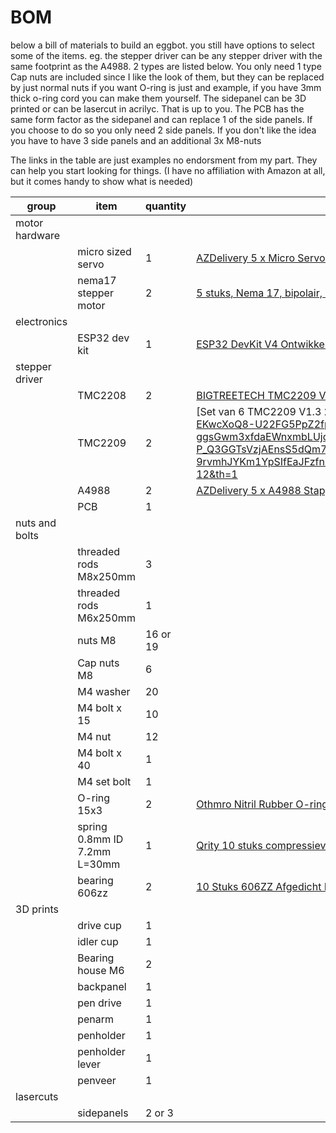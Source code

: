 # BOM

below a bill of materials to build an eggbot.
you still have options to select some of the items. eg. the stepper driver can be any stepper driver with the same footprint as the A4988. 2 types are listed below. You only need 1 type
Cap nuts are included since I like the look of them, but they can be replaced by just normal nuts if you want
O-ring is just and example, if you have 3mm thick o-ring cord you can make them yourself.
The sidepanel can be 3D printed or can be lasercut in acrilyc. That is up to you. The PCB has the same form factor as the sidepanel and can replace 1 of the side panels. If you choose to do so you only need 2 side panels. If you don't like the idea you have to have 3 side panels and an additional 3x M8-nuts

The links in the table are just examples no endorsment from my part. They can help you start looking for things. (I have no affiliation with Amazon at all, but it comes handy to show what is needed)

|group|item|quantity|link|
| --- | ---- | --- | --- |
|motor hardware||||
||micro sized servo|1|[AZDelivery 5 x Micro Servo Motor 9G](https://www.amazon.nl/AZDelivery-compatibel-Helikopter-Vliegtuigen-Inclusief/dp/B07CZ42862/ref=sr_1_5?__mk_nl_NL=%C3%85M%C3%85%C5%BD%C3%95%C3%91&crid=2H8930XRHS6GX&dib=eyJ2IjoiMSJ9.u44olglJ49xSCX5dHu5uVfCN3glIArevjrRlphlcx33f4U-W8NbP8NncDU-sLTxB0TWwOH3z9LdsY5SRBf-YpFyrhaxPWOcMaQwA1naZgYtEKYOnzUxFcOV7uw9fkEoHKt3oy8u1EfDuh4hatEeU-aZKTbHYEjoF1SHT9BH5HcSToeOQGooDXfEW8s2yFgUCYrVGOqm71TE-Z2hl_iO4EJSoB_sWa2jpa9Xc6tci3BkFkeqGe_kgolWGzG98sRgFgen2ptxyYhG-Vuhqd9nHu4Akc0XIpm0IKQHlc_NrBhRrf6w0Xp8kz_21bOtsWnepYcc0qboEAwDx1YK_Gu0pHHkS40k4lVEphzxldAi_o85acfIycJmUpttlixL_ixxdeg-WO7nq8CrlCefrniOiQoXmJNvyVGUxEZT_kH_1uaCgy9lisq4dsSXilBs2j2hs.-EYJdO7NzJzgbHTtGbscrRRLDNVylrtgS28u8iCHBU8&dib_tag=se&keywords=micro%2Bservo&qid=1738419534&sprefix=micro%2Bservo%2Caps%2C86&sr=8-5&th=1)
||nema17 stepper motor|2|[5 stuks, Nema 17, bipolair, 42 Ncm, 1,5 A, 42 x 42 x 39 mm](https://www.amazon.nl/STEPPERONLINE-Stappenmotor-connectoren-3D-printer-CNC-freesmachine/dp/B0B38H2ZMR/ref=sr_1_7?dib=eyJ2IjoiMSJ9.jv_fOXEE0ObgNnpYC6CyEQ--y460HZHF5X4Rr3yJYQs_CSz1Vu67ngwf1Vh6Ed3UrlfbLONitySzuJWcfUO3kBjlULLCTmXdy44GtZWG82zbO0Y2U8v-2TrF7kZBt5ycYA9jy6B2a2U4XKtYFt8bAJ-HViSYh-jz6dxkns-e4HIQykJ4j4z6NomYedOzb8iV-FyiHF-afdWDA1PtVyNojMvoDF8-u65qvgcnFcsUtXl98nhb00EuYTehZH05E87XD8L6Ki7RnAlr55T4uKdtO9elBLQxz2EyMqA2yLxuLbft3yunSaKp5rZRUV-kykTCoDx-3N-V6V1Rtd5rWxv0phlBd2dsWiFJzR2J4sECX5Sn_dmYuYtR_OqSittBMukuLPT0C0cHRJqs8YQdDZSBYr7Z2Pj2abKtWbaAhhZcL4Jqv5H5XX99NPviDQ_wXW_u.4w1DF4XIo9vLDi4YtTeu20bfZBX2qM0q3MoxhNVNLlk&dib_tag=se&keywords=nema%2B17&qid=1738419404&sr=8-7&th=1)
|electronics||||
||ESP32 dev kit|1|[ESP32 DevKit V4 Ontwikkelingskaart](https://www.amazon.nl/Diymore-Ontwikkelingskaart-ESP32-WROOM-Bluetooth-module-microcontroller/dp/B0C2CRRQCL/ref=sr_1_1_sspa?crid=1Q6D647ITJ75I&dib=eyJ2IjoiMSJ9.RQPC6JvO2sQnPvbUOJcuQrnWmy7qvQ793YcYZLVlRHFF2NzSz5UmWvRYDlThdNLclF0ACr8FktpAdUizoSm55jEEDt8qKifdSWUtxqWlmj9tPDP_RReNs05OeH7dmQUzNjTSga1FH5WrzPChc_G_t67XnMCVJLWIefCHUl9N0F4N-03dF57xomSvMq3htBtbYP-4MstH_jp4bIjjY45yV_XbB3Y6juCaWlj0um_XVR2KNcueVBtkHiKmUz0TdzIT-hBJ1tAM2CzCr1Mf9EsEti7X4SKLglLQgEUtjVyAJBs.NbE3dEO2W_9_lezgOLq6LlMoI1o23DSOzGJy2fzy2TM&dib_tag=se&keywords=esp32+devkit+v1&qid=1738419566&sprefix=esp32+dev%2Caps%2C104&sr=8-1-spons&sp_csd=d2lkZ2V0TmFtZT1zcF9hdGY&psc=1)
|stepper driver||||
||TMC2208|2|[BIGTREETECH TMC2209 V1.3 Step-motordriver (6 stuks) 2,8 A](https://www.amazon.com.be/-/nl/Youmile-stappenmotordrivers-koellichaam-schroevendraaier-3D-printermoederborden/dp/B0CD75C83P/ref=sr_1_12?crid=2FVMXNHEC6IIJ&dib=eyJ2IjoiMSJ9.UqCFuTFjoHk4qCa-EKwcXoQ8-U22FG5PpZ2fp8DCCm31juFr5eLb6zLWQ1uVZuEjxSCjUK-ggsGwm3xfdaEWnxmbLUjqbR7lDnqGzGuigbVNNPtVWo1okJAvKTqGFHnLpjQp_CbPS0DsFKrox8DP0igY4hv2cF6Lxdq9yvmzSo8mMblRTQ0usH8dimNc467QuLI4aQ9xIrqgcWz1DNhnXoJEXEEmHEW2I2lhRpkfREZ-P_Q3GGTsVzjAEnsS5dQm737S6uzl1Vy1kRkQsh82aPcLUiNZ1WIxZiwA50CXiZ0zvp2mgHK3vl_Ryqlz7yWxApAzR4ZEs6LwZI1dmMQ9soxpe9fEedkMbdq9gc2CiXt-9rvmhJYKm1YpSIfEaJFzfnh5w06DEEc6sE0iMZOe5k_kBGF8mBe4WSxTdzKbKgiFkVojerMv_lh0VopZqadz.9VUG1jGuNsjBIJkPMVSr7Xa07WjFWsEcVNft2Kyedac&dib_tag=se&keywords=TMC2209&qid=1738422351&sprefix=tmc2209%2Caps%2C51&sr=8-12&th=1)
||TMC2209|2|[Set van 6 TMC2209 V1.3 2,8A](https://www.amazon.com.be/-/nl/Youmile-stappenmotordrivers-koellichaam-schroevendraaier-3D-printermoederborden/dp/B0CD76T6LF/ref=sr_1_12?crid=2FVMXNHEC6IIJ&dib=eyJ2IjoiMSJ9.UqCFuTFjoHk4qCa-EKwcXoQ8-U22FG5PpZ2fp8DCCm31juFr5eLb6zLWQ1uVZuEjxSCjUK-ggsGwm3xfdaEWnxmbLUjqbR7lDnqGzGuigbVNNPtVWo1okJAvKTqGFHnLpjQp_CbPS0DsFKrox8DP0igY4hv2cF6Lxdq9yvmzSo8mMblRTQ0usH8dimNc467QuLI4aQ9xIrqgcWz1DNhnXoJEXEEmHEW2I2lhRpkfREZ-P_Q3GGTsVzjAEnsS5dQm737S6uzl1Vy1kRkQsh82aPcLUiNZ1WIxZiwA50CXiZ0zvp2mgHK3vl_Ryqlz7yWxApAzR4ZEs6LwZI1dmMQ9soxpe9fEedkMbdq9gc2CiXt-9rvmhJYKm1YpSIfEaJFzfnh5w06DEEc6sE0iMZOe5k_kBGF8mBe4WSxTdzKbKgiFkVojerMv_lh0VopZqadz.9VUG1jGuNsjBIJkPMVSr7Xa07WjFWsEcVNft2Kyedac&dib_tag=se&keywords=TMC2209&qid=1738422351&sprefix=tmc2209%2Caps%2C51&sr=8-12&th=1
||A4988|2|[AZDelivery 5 x A4988 Stappenmotor Driver Module met koellichaam](https://www.amazon.nl/AZDelivery-Stappenmotor-koellichaam-compatibel-Inclusief/dp/B083V59HTB/ref=sr_1_5?__mk_nl_NL=%C3%85M%C3%85%C5%BD%C3%95%C3%91&crid=1RQQNVYYN8Q29&dib=eyJ2IjoiMSJ9.G9zNB9XIM86kufMwrUcdme4cJKK-9fnC0hN_oXVVdTmq-vZYC6Xlr6ETJ90IrloLa9vA96z3vPEiGKsL6IXDE0IfakuUB6oe21K6yTyLtdD6m84SeLfV9jp43msPc6gHwcT2vfQoQRHKY9Zms2nDT4B21BT69_GNBE43w0G3Cyaq5y2-2ejBxrPjuwjMOWAA9wQ14Fy3c9JBet4hstAD5bM2M86eSk-ef0ZlwsmdqEVHfHVFFKsgGGeD8Q7sHxtH5Rn4b8o1JooeI9ZiRMWQw8Jkv_eKbsQ3evXkgeJxImclEPDaBnuC8pHzqhNfyNLw6YyoezT1V8Y7tX74idj1yQxYW3W1jUIilnGDG7cxiR2itkPjmzfTxYobeKLCzlE6QUdZyYSYVVA85aTpVvikqjD1dcrGTzwA4VfTXDDF-idmbGobq8d53V6Kqn9qd9FZ._E3lpTlbRYaG6b5epnTJWgSRdbqddVArhd3OaFL_p90&dib_tag=se&keywords=A4988&qid=1738419648&sprefix=a4988%2Caps%2C84&sr=8-5&th=1)
||PCB|1||
|nuts and bolts||||
||threaded rods M8x250mm|3||
||threaded rods M6x250mm|1||
||nuts M8|16 or 19||
||Cap nuts M8|6||
||M4 washer|20||
||M4 bolt x 15|10||
||M4 nut|12||
||M4 bolt x 40|1||
||M4 set bolt|1||
||O-ring 15x3|2|[Othmro Nitril Rubber O-ringen 18mm OD 12mm ID 3.1mm Pack van 50](https://www.amazon.nl/Othmro-ringen-Breedte-Metrische-Afdichtende/dp/B08K7BV6FQ/ref=sr_1_1?__mk_nl_NL=%C3%85M%C3%85%C5%BD%C3%95%C3%91&crid=1284E3Z5S7BM5&dib=eyJ2IjoiMSJ9.1qbB65MVS3JNPzNACXBu0KRb9AM624GYw1zLOBcoP5n9pSLoebVXjEM5bzN_EJ8ZA9Q4pJpj8VGyN8Max4GBQWl8LMo7mZcdfZ9Cc1QBZKg-5GXVqHDPEf4R1p2PcwzhbJImfVbJEMwQd72c_dPFToXMDutzGCyHlsIU7b1JsqDWtpxEn-Wqv6N_SYjXNIjrc9SAC065MfA4fWTmA6t80xnYqcsrb3U0KZGJU8ObGjbLMMlE07HiGsOJP5o8JuwdR-FESkDD0MEoKKlUTYcjC9dpCr3e7RbfTL5paQ-GDqcBT6Vbqeh6r7v85Qn-0vbGDTHQz-g0yBubgQgIP01xf3kZ1gQiEW4ZlTC8FrG47q02m-sjkemkQaLhPFtHW3gn7CQ6isBhiw9FHhggtCEf9yd0nRaSqJhNOT0Qahfs55JTKwHzp2OeycCjIs8pP9Fz.D6vib40ICVynrgGPIlc7onmO0r1b3NEja3_GH0TAxvw&dib_tag=se&keywords=oring+18mm+OD%2C+12+mm+ID&qid=1738419926&sprefix=oring+18mm+od+12+mm+id%2Caps%2C66&sr=8-1)
||spring 0.8mm ID 7.2mm L=30mm |1|[Qrity 10 stuks compressieveren, drukveer van roestvrij staal, 1,2 x 10 x 40 mm](https://www.amazon.nl/Qrity-compressieveren-roestvrij-ambachtelijke-reparatie/dp/B0D3TT7JVD/ref=sr_1_27?__mk_nl_NL=%C3%85M%C3%85%C5%BD%C3%95%C3%91&crid=18HOUR4AK2PT7&dib=eyJ2IjoiMSJ9.WbwZ10pfrkE89BmYtQUkma5QfjbibA5CEIY9wD576w6YtcSjwgiEzlRWH_qDy4vWtxm5XE4-Z3JisXWaoKGc2OoBMddPfAh5dN1a-25TbBdJQIuRyV9YfBXb8AFF2DlZ3yvXGkHQ1kAIQ8d-tp2LJiOM0vG3K0bHCm1SfhNS7W9UBlJQlezIDFgLxM0GJX3CSHdhpU1-GvqWf-pGWa-cQ8D6D4qT9wkx8vQ0bHV5E1uiATSTBYbBkZtH8FlcJ3ouZwOtTxg0uHAztXAWmDk5PJdZmYrctbqFsXbPJ8p8z69ihHWcSkCCvDAl-On0I6O5o_7-g08zppZVM13U3QnkLZMcFJx3blHWQfdYqcYfALUPfZiiFyWl_TQ_Osa3rSD9_ZHwwHLjs5iU-8tj-2sIZuz9MQLiLKOUQ7a_3btmToMnTb02FqxzfK_351XoNSiB.iMVBVa6s6O7Bz9qn9ShUkC9Kup5E0BGjNAewZwY2Rcg&dib_tag=se&keywords=veer&qid=1738420007&sprefix=veer%2Caps%2C108&sr=8-27&th=1)
||bearing 606zz|2|[10 Stuks 606ZZ Afgedicht Kogellager](https://www.amazon.nl/XiKe-606ZZ-Voorgesmeerd-afdichtingen-Diepgroefkogellager/dp/B07JJC9SFK/ref=sr_1_2?__mk_nl_NL=%C3%85M%C3%85%C5%BD%C3%95%C3%91&crid=1UR9KXNKIZ6O9&dib=eyJ2IjoiMSJ9.dIo0aLyjfzwXGjKOPqkFk0x0f1xTfoniV2a9kS8Gn6VxJ8c5SpLHNWReuv_7IHIlBR3S5u47BmJeNSMkwN9v8nQCW582eSjOa0htfT2sEHWBUhqBOjc4T8r_0yXXG9V-XxRT2rI3Sypjac8x8aEf0uFT_C_8VNKTwu-eAtANi_NHIWvXiPdvpbJgSTcHucOnD5diBU5zqm9eGABSuEhH17_k565-9Wr6YZsLTdf5akuujWGmqYfpDLYpH_-HoCeZjLDm9lIvf0x_1Jx7tINu3gQXRXYUbFaJwwQX_Bg0FtQwaTLmDoKfhrMr-CNpvh50T8N5-ULKKbI1LRiCW8nPFUaJr9GfSD93kLamgVbTrCG9JWvAawwBcNjINvq9HhJQBzC0bcz43B7ujU9gfBDx8rKJSdxN_4YlAPp7qt-GAZT2B5I0o0VXwbHlRIQvUrMB.vWDOhhfXx_9r8A2O70cG_lpqviLic-C-wc1MhJ-OAdg&dib_tag=se&keywords=606zz&qid=1738419965&sprefix=606zz%2Caps%2C82&sr=8-2&th=1)
|3D prints||||
||drive cup|1||
||idler cup|1||
||Bearing house M6|2||
||backpanel|1||
||pen drive|1||
||penarm|1||
||penholder|1||
||penholder lever|1||
||penveer|1||
|lasercuts|||
||sidepanels|2 or 3||